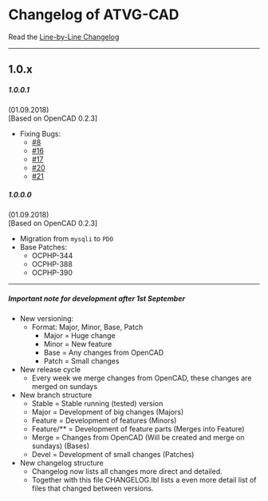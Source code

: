 # Changelog of ATVG-CAD

Read the [Line-by-Line Changelog](CHANGELOG.lbl)

----
## 1.0.x

##### 1.0.0.1
(01.09.2018)  
[Based on OpenCAD 0.2.3]

* Fixing Bugs:
  * [#8](https://gitlab.atvg-studios.at/root/OpenCAD/issues/8)
  * [#16](https://gitlab.atvg-studios.at/root/OpenCAD/issues/16)
  * [#17](https://gitlab.atvg-studios.at/root/OpenCAD/issues/17)
  * [#20](https://gitlab.atvg-studios.at/root/OpenCAD/issues/20)
  * [#21](https://gitlab.atvg-studios.at/root/OpenCAD/issues/21)

##### 1.0.0.0
(01.09.2018)  
[Based on OpenCAD 0.2.3]

* Migration from `mysqli` to `PDO`
* Base Patches:
  * OCPHP-344
  * OCPHP-388
  * OCPHP-390

-----
##### Important note for development after 1st September

* New versioning:  
  * Format: Major, Minor, Base, Patch
    * Major = Huge change
    * Minor = New feature
    * Base  = Any changes from OpenCAD
    * Patch = Small changes
* New release cycle
  * Every week we merge changes from OpenCAD, these changes are merged on sundays
* New branch structure
  * Stable     = Stable running (tested) version
  * Major      = Development of big changes (Majors)
  * Feature    = Development of features (Minors)
  * Feature/** = Development of feature parts (Merges into Feature)
  * Merge      = Changes from OpenCAD (Will be created and merge on sundays) (Bases)
  * Devel      = Development of small changes (Patches)
* New changelog structure
  * Changelog now lists all changes more direct and detailed.
  * Together with this file CHANGELOG.lbl lists a even more detail list of files that changed between versions.